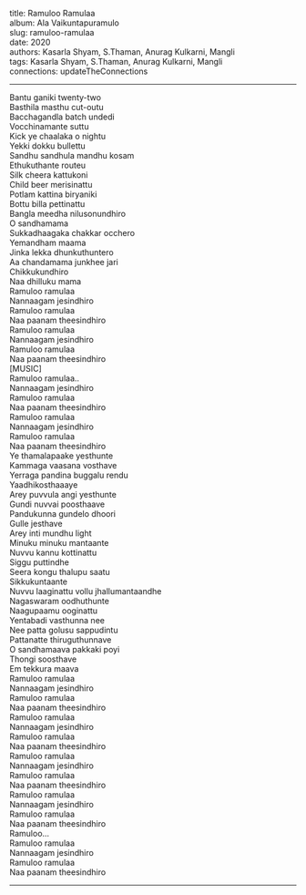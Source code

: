 title: Ramuloo Ramulaa  
album: Ala Vaikuntapuramulo  
slug: ramuloo-ramulaa  
date: 2020  
authors: Kasarla Shyam, S.Thaman, Anurag Kulkarni, Mangli  
tags: Kasarla Shyam, S.Thaman, Anurag Kulkarni, Mangli  
connections: updateTheConnections  

------------

Bantu ganiki twenty-two  
Basthila masthu cut-outu  
Bacchagandla batch undedi  
Vocchinamante suttu  
Kick ye chaalaka o nightu  
Yekki dokku bullettu  
Sandhu sandhula mandhu kosam  
Ethukuthante routeu  
Silk cheera kattukoni  
Child beer merisinattu  
Potlam kattina biryaniki  
Bottu billa pettinattu  
Bangla meedha nilusonundhiro  
O sandhamama  
Sukkadhaagaka chakkar occhero  
Yemandham maama  
Jinka lekka dhunkuthuntero  
Aa chandamama junkhee jari  
Chikkukundhiro  
Naa dhilluku mama  
Ramuloo ramulaa  
Nannaagam jesindhiro  
Ramuloo ramulaa  
Naa paanam theesindhiro  
Ramuloo ramulaa  
Nannaagam jesindhiro  
Ramuloo ramulaa  
Naa paanam theesindhiro  
[MUSIC]  
Ramuloo ramulaa..  
Nannaagam jesindhiro  
Ramuloo ramulaa  
Naa paanam theesindhiro  
Ramuloo ramulaa  
Nannaagam jesindhiro  
Ramuloo ramulaa  
Naa paanam theesindhiro  
Ye thamalapaake yesthunte  
Kammaga vaasana vosthave  
Yerraga pandina buggalu rendu  
Yaadhikosthaaaye  
Arey puvvula angi yesthunte  
Gundi nuvvai poosthaave  
Pandukunna gundelo dhoori  
Gulle jesthave  
Arey inti mundhu light  
Minuku minuku mantaante  
Nuvvu kannu kottinattu  
Siggu puttindhe  
Seera kongu thalupu saatu  
Sikkukuntaante  
Nuvvu laaginattu vollu jhallumantaandhe  
Nagaswaram oodhuthunte  
Naagupaamu ooginattu  
Yentabadi vasthunna nee  
Nee patta golusu sappudintu  
Pattanatte thiruguthunnave  
O sandhamaava pakkaki poyi  
Thongi soosthave  
Em tekkura maava  
Ramuloo ramulaa  
Nannaagam jesindhiro  
Ramuloo ramulaa  
Naa paanam theesindhiro  
Ramuloo ramulaa  
Nannaagam jesindhiro  
Ramuloo ramulaa  
Naa paanam theesindhiro  
Ramuloo ramulaa  
Nannaagam jesindhiro  
Ramuloo ramulaa  
Naa paanam theesindhiro  
Ramuloo ramulaa  
Nannaagam jesindhiro  
Ramuloo ramulaa  
Naa paanam theesindhiro  
Ramuloo...  
Ramuloo ramulaa  
Nannaagam jesindhiro  
Ramuloo ramulaa  
Naa paanam theesindhiro  


------------
